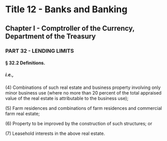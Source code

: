 
# Title 12 - Banks and Banking
## Chapter I - Comptroller of the Currency, Department of the Treasury
### PART 32 - LENDING LIMITS
#### § 32.2 Definitions.
##### i.e.,

(4) Combinations of such real estate and business property involving only minor business use (where no more than 20 percent of the total appraised value of the real estate is attributable to the business use);

(5) Farm residences and combinations of farm residences and commercial farm real estate;

(6) Property to be improved by the construction of such structures; or

(7) Leasehold interests in the above real estate.
